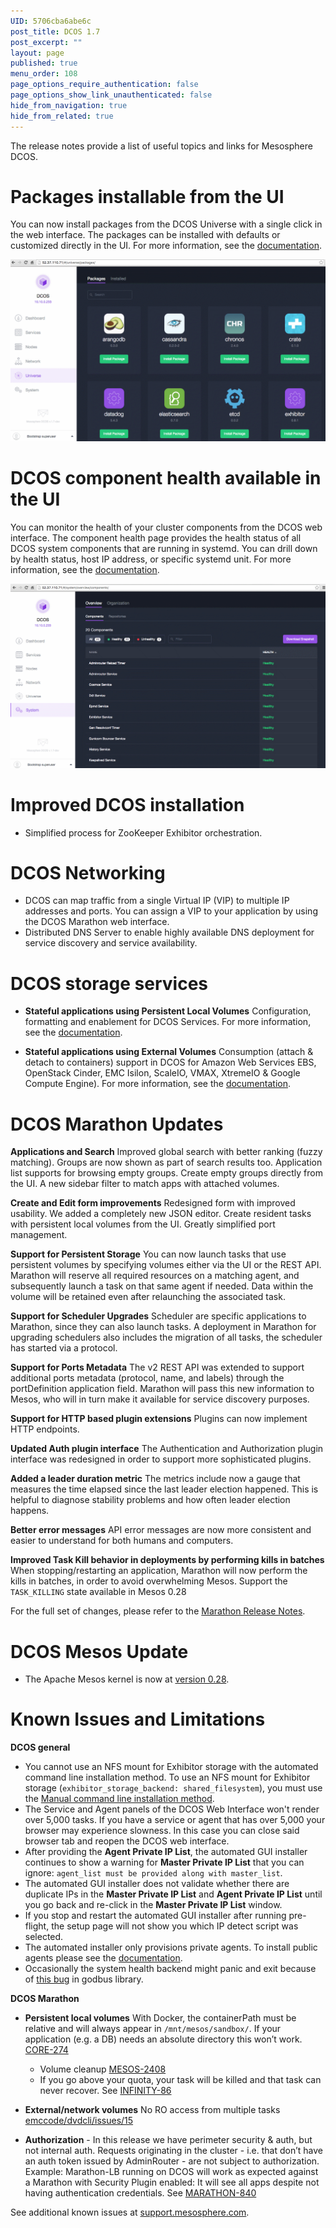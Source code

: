 ```yaml
---
UID: 5706cba6abe6c
post_title: DCOS 1.7
post_excerpt: ""
layout: page
published: true
menu_order: 108
page_options_require_authentication: false
page_options_show_link_unauthenticated: false
hide_from_navigation: true
hide_from_related: true
---
```

The release notes provide a list of useful topics and links for Mesosphere DCOS.

# Packages installable from the UI

You can now install packages from the DCOS Universe with a single click in the web interface. The packages can be installed with defaults or customized directly in the UI. For more information, see the [documentation][1].

![alt text][2]

# DCOS component health available in the UI

You can monitor the health of your cluster components from the DCOS web interface. The component health page provides the health status of all DCOS system components that are running in systemd. You can drill down by health status, host IP address, or specific systemd unit. For more information, see the [documentation][3].

![alt text][4]

# <a name="dcos"></a>Improved DCOS installation

*   Simplified process for ZooKeeper Exhibitor orchestration.

# DCOS Networking

*   DCOS can map traffic from a single Virtual IP (VIP) to multiple IP addresses and ports. You can assign a VIP to your application by using the DCOS Marathon web interface. 
*   Distributed DNS Server to enable highly available DNS deployment for service discovery and service availability. 

# DCOS storage services

*   **Stateful applications using Persistent Local Volumes** Configuration, formatting and enablement for DCOS Services. For more information, see the [documentation][5].

*   **Stateful applications using External Volumes** Consumption (attach & detach to containers) support in DCOS for Amazon Web Services EBS, OpenStack Cinder, EMC Isilon, ScaleIO, VMAX, XtremeIO & Google Compute Engine). For more information, see the [documentation][6].

# DCOS Marathon Updates

<!-- Open DCOS Edition -->

**Applications and Search** Improved global search with better ranking (fuzzy matching). Groups are now shown as part of search results too. Application list supports for browsing empty groups. Create empty groups directly from the UI. A new sidebar filter to match apps with attached volumes.

**Create and Edit form improvements** Redesigned form with improved usability. We added a completely new JSON editor. Create resident tasks with persistent local volumes from the UI. Greatly simplified port management.

**Support for Persistent Storage** You can now launch tasks that use persistent volumes by specifying volumes either via the UI or the REST API. Marathon will reserve all required resources on a matching agent, and subsequently launch a task on that same agent if needed. Data within the volume will be retained even after relaunching the associated task.

**Support for Scheduler Upgrades** Scheduler are specific applications to Marathon, since they can also launch tasks. A deployment in Marathon for upgrading schedulers also includes the migration of all tasks, the scheduler has started via a protocol.

**Support for Ports Metadata** The v2 REST API was extended to support additional ports metadata (protocol, name, and labels) through the portDefinition application field. Marathon will pass this new information to Mesos, who will in turn make it available for service discovery purposes.

**Support for HTTP based plugin extensions** Plugins can now implement HTTP endpoints.

**Updated Auth plugin interface** The Authentication and Authorization plugin interface was redesigned in order to support more sophisticated plugins.

**Added a leader duration metric** The metrics include now a gauge that measures the time elapsed since the last leader election happened. This is helpful to diagnose stability problems and how often leader election happens.

**Better error messages** API error messages are now more consistent and easier to understand for both humans and computers.

**Improved Task Kill behavior in deployments by performing kills in batches** When stopping/restarting an application, Marathon will now perform the kills in batches, in order to avoid overwhelming Mesos. Support the `TASK_KILLING` state available in Mesos 0.28

For the full set of changes, please refer to the [Marathon Release Notes][7].

# <a name="mesos"></a>DCOS Mesos Update

*   The Apache Mesos kernel is now at [version 0.28][8].

# <a name="known-issues"></a>Known Issues and Limitations

**DCOS general**

*   You cannot use an NFS mount for Exhibitor storage with the automated command line installation method. To use an NFS mount for Exhibitor storage (`exhibitor_storage_backend: shared_filesystem`), you must use the [Manual command line installation method][9].
*   The Service and Agent panels of the DCOS Web Interface won't render over 5,000 tasks. If you have a service or agent that has over 5,000 your browser may experience slowness. In this case you can close said browser tab and reopen the DCOS web interface.
*   After providing the **Agent Private IP List**, the automated GUI installer continues to show a warning for **Master Private IP List** that you can ignore: `agent_list must be provided along with master_list`. 
*   The automated GUI installer does not validate whether there are duplicate IPs in the **Master Private IP List** and **Agent Private IP List** until you go back and re-click in the **Master Private IP List** window. 
*   If you stop and restart the automated GUI installer after running pre-flight, the setup page will not show you which IP detect script was selected.
*   The automated installer only provisions private agents. To install public agents please see the [documentation](/usage/tutorials/public-app/).
*   Occasionally the system health backend might panic and exit because of [this bug](https://github.com/godbus/dbus/issues/45) in godbus library.

**DCOS Marathon**

*   **Persistent local volumes** With Docker, the containerPath must be relative and will always appear in `/mnt/mesos/sandbox/`. If your application (e.g. a DB) needs an absolute directory this won’t work. [CORE-274][10]
    
    *   Volume cleanup [MESOS-2408][11]
    *   If you go above your quota, your task will be killed and that task can never recover. See [INFINITY-86][12]

*   **External/network volumes** No RO access from multiple tasks [emccode/dvdcli/issues/15][13]

*   **Authorization** - In this release we have perimeter security & auth, but not internal auth. Requests originating in the cluster - i.e. that don’t have an auth token issued by AdminRouter - are not subject to authorization. Example: Marathon-LB running on DCOS will work as expected against a Marathon with Security Plugin enabled: It will see all apps despite not having authentication credentials. See [MARATHON-840][14]

See additional known issues at <a href="https://support.mesosphere.com" target="_blank">support.mesosphere.com</a>.

 [1]: /admin-tutorials/install-service/
 [2]: /assets/images/ui-universe.gif
 [3]: /monitoring-system-health/
 [4]: /assets/images/ui-system-health-relnotes.gif
 [5]: http://mesosphere.github.io/marathon/docs/persistent-volumes.html
 [6]: http://mesosphere.github.io/marathon/docs/external-volumes.html
 [7]: https://github.com/mesosphere/marathon/releases/edit/v1.0.0-RC1
 [8]: https://issues.apache.org/jira/secure/ReleaseNote.jspa?projectId=12311242&version=12334661
 [9]: /concepts/installing/custom/manual-installation/
 [10]: https://mesosphere.atlassian.net/browse/CORE-274
 [11]: https://issues.apache.org/jira/browse/MESOS-2408
 [12]: https://mesosphere.atlassian.net/browse/INFINITY-86
 [13]: https://github.com/emccode/dvdcli/issues/15
 [14]: https://mesosphere.atlassian.net/browse/MARATHON-840